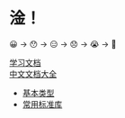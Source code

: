 # 淦！
😀 -> 😯 -> 😑 -> 😞 -> 😭 -> 👿

[学习文档](http://www.topgoer.com/)<br/>
[中文文档大全](http://word.topgoer.com/)

- [基本类型](http://www.topgoer.com/go%E5%9F%BA%E7%A1%80/%E5%8F%98%E9%87%8F%E5%92%8C%E5%B8%B8%E9%87%8F.html)
- [常用标准库](http://www.topgoer.com/%E5%B8%B8%E7%94%A8%E6%A0%87%E5%87%86%E5%BA%93/)